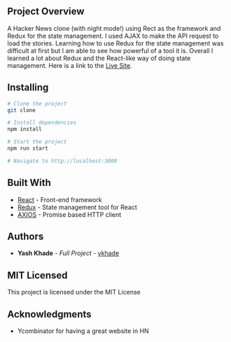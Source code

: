 ## Project Overview

A Hacker News clone (with night mode!) using Rect as the framework and Redux for the state management. I used AJAX to make the API request to load the stories.
Learning how to use Redux for the state management was difficult at first but I am able to see how powerful of a tool it is. Overall I learned a lot about 
Redux and the React-like way of doing state management. Here is a link to the
[Live Site](https://ykhade.github.io/hn-clone/).

## Installing

```sh
# Clone the project
git clone 

# Install dependencies
npm install

# Start the project
npm run start

# Navigate to http://localhost:3000
```
## Built With
* [React](https://reactjs.org/) - Front-end framework
* [Redux](https://redux.js.org/) - State management tool for React
* [AXIOS](https://github.com/axios/axios) - Promise based HTTP client 

## Authors

* **Yash Khade** - *Full Project* - [ykhade](https://github.com/ykhade)
## MIT Licensed
This project is licensed under the MIT License 
## Acknowledgments
* Ycombinator for having a great website in HN 
